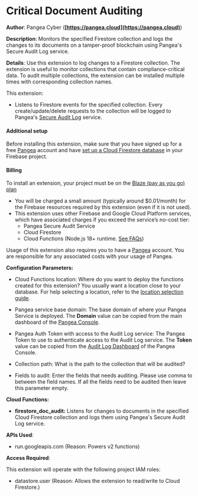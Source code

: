# Critical Document Auditing

**Author**: Pangea Cyber (**[https://pangea.cloud](https://pangea.cloud)**)

**Description**: Monitors the specified Firestore collection and logs the changes to its documents on a tamper-proof blockchain using Pangea's Secure Audit Log service.



**Details**: Use this extension to log changes to a Firestore collection. The extension is useful to monitor collections that contain compliance-critical data. To audit multiple collections, the extension can be installed multiple times with corresponding collection names.

This extension:

- Listens to Firestore events for the specified collection. Every create/update/delete requests to the collection will be logged to Pangea's [Secure Audit Log][] service.

#### Additional setup

Before installing this extension, make sure that you have signed up for a free [Pangea](https://pangea.cloud/signup?utm_medium=marketplace&utm_source=firebase&utm_campaign=firestore-sensitive-document-audit) account and have [set up a Cloud Firestore database](https://firebase.google.com/docs/firestore/quickstart) in your Firebase project.

#### Billing

To install an extension, your project must be on the [Blaze (pay as you go) plan](https://firebase.google.com/pricing)

- You will be charged a small amount (typically around $0.01/month) for the Firebase resources required by this extension (even if it is not used).
- This extension uses other Firebase and Google Cloud Platform services, which have associated charges if you exceed the service’s no-cost tier:
  - Pangea Secure Audit Service
  - Cloud Firestore
  - Cloud Functions (Node.js 18+ runtime. [See FAQs](https://firebase.google.com/support/faq#extensions-pricing))

Usage of this extension also requires you to have a [Pangea](https://pangea.cloud/signup?utm_medium=marketplace&utm_source=firebase&utm_campaign=firestore-sensitive-document-audit) account. You are responsible for any associated costs with your usage of Pangea.

[Secure Audit Log]: https://pangea.cloud/services/audit-log?utm_medium=marketplace&utm_source=firebase&utm_campaign=firestore-sensitive-document-audit




**Configuration Parameters:**

* Cloud Functions location: Where do you want to deploy the functions created for this extension? You usually want a location close to your database. For help selecting a location, refer to the [location selection guide](https://firebase.google.com/docs/functions/locations).

* Pangea service base domain: The base domain of where your Pangea Service is deployed. The **Domain** value can be copied from the main dashboard of the [Pangea Console](https://console.pangea.cloud?utm_medium=marketplace&utm_source=firebase&utm_campaign=firestore-sensitive-document-audit).


* Pangea Auth Token with access to the Audit Log service: The Pangea Token to use to authenticate access to the Audit Log service. The **Token** value can be copied from the [Audit Log Dashboard](https://console.pangea.cloud/service/audit/logs?utm_medium=marketplace&utm_source=firebase&utm_campaign=firestore-sensitive-document-audit) of the Pangea Console.


* Collection path: What is the path to the collection that will be audited?


* Fields to audit: Enter the fields that needs auditing. Please use comma to between the field names. If all the fields need to be audited then leave this parameter empty.




**Cloud Functions:**

* **firestore_doc_audit:** Listens for changes to documents in the specified Cloud Firestore collection and logs them using Pangea's Secure Audit Log service.



**APIs Used**:

* run.googleapis.com (Reason: Powers v2 functions)



**Access Required**:



This extension will operate with the following project IAM roles:

* datastore.user (Reason: Allows the extension to read/write to Cloud Firestore.)
